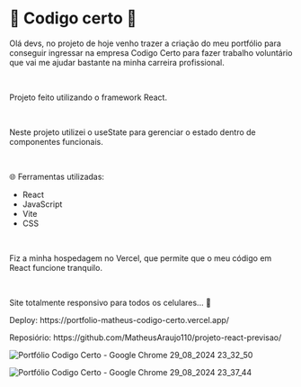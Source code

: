 # 🔴 Codigo certo 🔴

<p>Olá devs, no projeto de hoje venho trazer a criação do meu portfólio para conseguir ingressar na empresa Codigo Certo para fazer trabalho voluntário que vai me ajudar bastante na minha carreira profissional.</p>

<br>
<p>Projeto feito utilizando o framework React. <p>
<br>
<p>Neste projeto utilizei o useState para gerenciar o estado dentro de componentes funcionais.</p>
<br>
<p>
🌐 Ferramentas utilizadas:
  
- React
- JavaScript
- Vite
- CSS
<br>
<p>Fiz a minha hospedagem no Vercel, que permite que o meu código em React funcione tranquilo.</p>
<br>
<p>Site totalmente responsivo para todos os celulares... 📱</p>

<p>Deploy: https://portfolio-matheus-codigo-certo.vercel.app/</p>
<p>Reposiório: https://github.com/MatheusAraujo110/projeto-react-previsao/

![Portfólio Codigo Certo - Google Chrome 29_08_2024 23_32_50](https://github.com/user-attachments/assets/e3572aed-72de-4426-a73f-673004beac71)

![Portfólio Codigo Certo - Google Chrome 29_08_2024 23_37_44](https://github.com/user-attachments/assets/955f3070-6f02-4c44-8a92-883bd29a9979)
